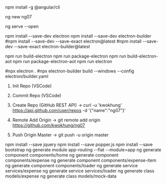 npm install -g @angular/cli

ng new ng07

ng serve --open

npm install --save-dev electron
npm install --save-dev electron-builder
#npm install --save-dev --save-exact electron@latest
#npm install --save-dev --save-exact electron-builder@latest

npm run build-electron
npm run package-electron
npm run build-electron-aot
npm run package-electron-aot
npm run electron

#npx electron .
#npx electron-builder build --windows --config electron/builder.yaml

1. Init Repo (VSCode)

2. Commit Repo (VSCode)

3. Create Repo (GitHub REST API)
-> curl -u 'kwokhung' https://api.github.com/user/repos -d '{"name":"ng07"}'

4. Remote Add Origin
-> git remote add origin https://github.com/kwokhung/ng07

5. Push Origin Master
-> git push -u origin master

npm install --save jquery
npm install --save popper.js
npm install --save bootstrap
ng generate module app-routing --flat --module=app
ng generate component components/home
ng generate component components/expense
ng generate component components/expense-item
ng generate component components/loader
ng generate service services/expense
ng generate service services/loader
ng generate class models/expense
ng generate class models/mock-data
